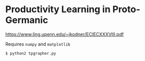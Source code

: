# Productivity Learning in Proto-Germanic
https://www.ling.upenn.edu/~jkodner/ECIECXXXVIII.pdf

Requires `numpy` and `matplotlib`

```
$ python2 tpgrapher.py
```